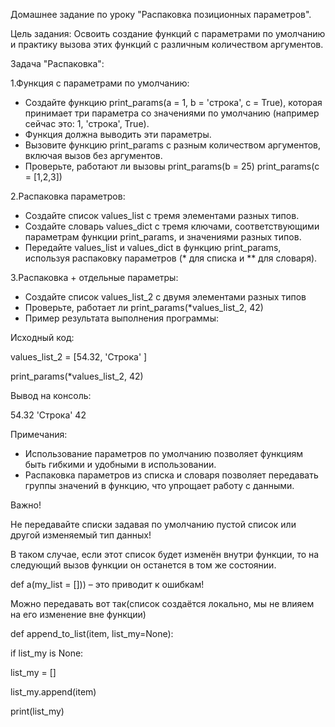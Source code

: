 Домашнее задание по уроку "Распаковка позиционных параметров".



Цель задания: Освоить создание функций с параметрами по умолчанию и практику вызова этих функций с различным количеством аргументов.



Задача "Распаковка":

1.Функция с параметрами по умолчанию:

- Создайте функцию print_params(a = 1, b = 'строка', c = True), которая принимает три параметра со значениями по умолчанию (например сейчас это: 1, 'строка', True).
- Функция должна выводить эти параметры.
- Вызовите функцию print_params с разным количеством аргументов, включая вызов без аргументов.
- Проверьте, работают ли вызовы print_params(b = 25) print_params(c = [1,2,3])

2.Распаковка параметров:

- Создайте список values_list с тремя элементами разных типов.
- Создайте словарь values_dict с тремя ключами, соответствующими параметрам функции print_params, и значениями разных типов.
- Передайте values_list и values_dict в функцию print_params, используя распаковку параметров (* для списка и ** для словаря).

3.Распаковка + отдельные параметры:

- Создайте список values_list_2 с двумя элементами разных типов
- Проверьте, работает ли print_params(*values_list_2, 42)
- Пример результата выполнения программы:

Исходный код:

values_list_2 = [54.32, 'Строка' ]

print_params(*values_list_2, 42)

Вывод на консоль:

54.32 'Строка' 42



Примечания:

- Использование параметров по умолчанию позволяет функциям быть гибкими и удобными в использовании.
- Распаковка параметров из списка и словаря позволяет передавать группы значений в функцию, что упрощает работу с данными.
  
Важно!

Не передавайте списки задавая по умолчанию пустой список или другой изменяемый тип данных!

В таком случае, если этот список будет изменён внутри функции, то на следующий вызов функции он останется в том же состоянии.

def a(my_list = [])) – это приводит к ошибкам!



Можно передавать вот так(список создаётся локально, мы не влияем на его изменение вне функции)

def append_to_list(item, list_my=None):

  if list_my is None:

   list_my = []

  list_my.append(item)

print(list_my)
